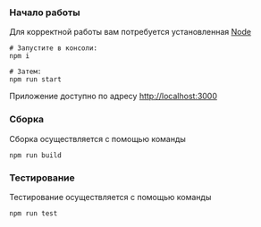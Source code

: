 ### Начало работы

Для корректной работы вам потребуется установленная [Node](https://nodejs.org/en/)

```shell
# Запустите в консоли:
npm i

# Затем:
npm run start
```

Приложение доступно по адресу [http://localhost:3000](http://localhost:3000)

### Сборка

Сборка осуществляется с помощью команды

```shell
npm run build
```

### Тестирование

Тестирование осуществляется с помощью команды

```shell
npm run test
```

